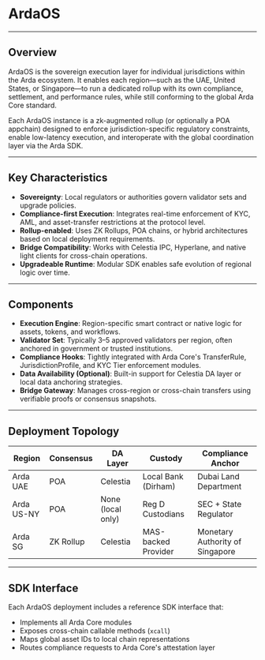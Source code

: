 # ArdaOS

---

## Overview

ArdaOS is the sovereign execution layer for individual jurisdictions within the Arda ecosystem. It enables each region—such as the UAE, United States, or Singapore—to run a dedicated rollup with its own compliance, settlement, and performance rules, while still conforming to the global Arda Core standard.

Each ArdaOS instance is a zk-augmented rollup (or optionally a POA appchain) designed to enforce jurisdiction-specific regulatory constraints, enable low-latency execution, and interoperate with the global coordination layer via the Arda SDK.

---

## Key Characteristics

- **Sovereignty**: Local regulators or authorities govern validator sets and upgrade policies.
- **Compliance-first Execution**: Integrates real-time enforcement of KYC, AML, and asset-transfer restrictions at the protocol level.
- **Rollup-enabled**: Uses ZK Rollups, POA chains, or hybrid architectures based on local deployment requirements.
- **Bridge Compatibility**: Works with Celestia IPC, Hyperlane, and native light clients for cross-chain operations.
- **Upgradeable Runtime**: Modular SDK enables safe evolution of regional logic over time.

---

## Components

- **Execution Engine**: Region-specific smart contract or native logic for assets, tokens, and workflows.
- **Validator Set**: Typically 3–5 approved validators per region, often anchored in government or trusted institutions.
- **Compliance Hooks**: Tightly integrated with Arda Core's TransferRule, JurisdictionProfile, and KYC Tier enforcement modules.
- **Data Availability (Optional)**: Built-in support for Celestia DA layer or local data anchoring strategies.
- **Bridge Gateway**: Manages cross-region or cross-chain transfers using verifiable proofs or consensus snapshots.

---

## Deployment Topology

| Region      | Consensus | DA Layer   | Custody | Compliance Anchor |
|-------------|-----------|------------|---------|-------------------|
| Arda UAE    | POA       | Celestia   | Local Bank (Dirham) | Dubai Land Department |
| Arda US-NY  | POA       | None (local only) | Reg D Custodians  | SEC + State Regulator |
| Arda SG     | ZK Rollup | Celestia   | MAS-backed Provider | Monetary Authority of Singapore |

---

## SDK Interface

Each ArdaOS deployment includes a reference SDK interface that:

- Implements all Arda Core modules
- Exposes cross-chain callable methods (`xcall`)
- Maps global asset IDs to local chain representations
- Routes compliance requests to Arda Core's attestation layer
